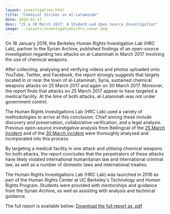 ```yaml
---
layout: investigation.html
title: "Chemical Strikes on Al-Lataminah"
date: 2018-01-17
desc: "25 & 30 March 2017: A Student-Led Open Source Investigation"
image: ../assets/investigations/hrc_cover.png
---
```

On 18 January 2018, the Berkeley Human Rights Investigation Lab (HRC Lab), partner to the Syrian Archive, published findings of an open-source investigation regarding two attacks on al-Lataminah in March 2017 involving the use of chemical weapons.

After collecting, analysing and verifying videos and photos uploaded onto YouTube, Twitter, and Facebook, the report strongly suggests that targets located in or near the town of al-Lataminah, Syria, sustained chemical weapons attacks on 25 March 2017 and again on 30 March 2017. Moreover, the report finds that attacks on 25 March 2017 appear to have targeted a medical facility. At the time of both attacks, al-Lataminah was not under government control.

The Human Rights Investigations Lab (HRC Lab) used a variety of methodologies to arrive at this conclusion. Chief among these include discovery and preservation, collaborative verification, and a legal analysis. Previous open-source investigative analysis from Bellingcat of the [25 March incident](https://www.bellingcat.com/news/mena/2017/10/09/summary-open-source-evidence-march-25th-2017-chlorine-attack-al-lataminah-hama/) and of the [30 March incident](https://www.bellingcat.com/news/mena/2017/10/26/investigating-march-30-2017-sarin-attack-al-lataminah/) were thoroughly analysed and incorporated into this process.

By targeting a medical facility in one attack and utilising chemical weapons for both attacks, the report concludes that the perpetrators of these attacks have likely violated international humanitarian law and international criminal law, as well as a number of domestic laws and international treaties.

The Human Rights Investigations Lab (HRC Lab) was launched in 2016 as part of the Human Rights Center at UC Berkeley's Technology and Human Rights Program. Students were provided with mentorships and guidance from the Syrian Archive, as well as assisting with analysis and technical guidance.

The full report is available below:
[Download the full report as .pdf](../assets/hama/Syrian_Archive_Hama_Report_Final.pdf)
